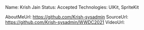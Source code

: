 Name: Krish Jain
Status: Accepted
Technologies: UIKit, SpriteKit

AboutMeUrl: https://github.com/Krish-sysadmin
SourceUrl: https://github.com/Krish-sysadmin/WWDC2021
VideoUrl: 

<!---
EXAMPLE
Name: John Appleseed
Status: Submitted <or> Winner <or> Distinguished <or> Rejected
Technologies: SwiftUI, RealityKit, CoreGraphic

AboutMeUrl: https://linkedin.com/in/johnappleseed
SourceUrl: https://github.com/johnappleseed/wwdc2025
VideoUrl: https://youtu.be/ABCDE123456
-->
